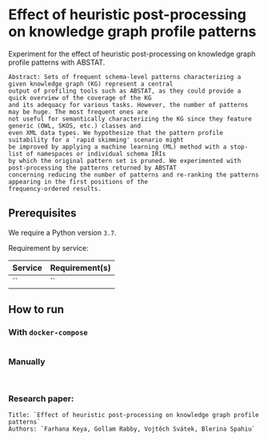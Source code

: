# Effect of heuristic post-processing on knowledge graph profile patterns

Experiment for the effect of heuristic post-processing on knowledge graph profile patterns with ABSTAT.

```commandline
Abstract: Sets of frequent schema-level patterns characterizing a given knowledge graph (KG) represent a central
output of profiling tools such as ABSTAT, as they could provide a quick overview of the coverage of the KG
and its adequacy for various tasks. However, the number of patterns may be huge. The most frequent ones are
not useful for semantically characterizing the KG since they feature generic (OWL, SKOS, etc.) classes and
even XML data types. We hypothesize that the pattern profile suitability for a `rapid skimming' scenario might
be improved by applying a machine learning (ML) method with a stop-list of namespaces or individual schema IRIs
by which the original pattern set is pruned. We experimented with post-processing the patterns returned by ABSTAT
concerning reducing the number of patterns and re-ranking the patterns appearing in the first positions of the
frequency-ordered results.

```


## Prerequisites

We require a Python version `3.7`.

Requirement by service:

| Service                    | Requirement(s)    |
|----------------------------|-------------------|
| ``          | `` |

## How to run

### With ``docker-compose``


```commandline

```

### Manually

```commandline


```


### Research paper:
```commandline
Title: `Effect of heuristic post-processing on knowledge graph profile patterns`
Authors: `Farhana Keya, Gollam Rabby, Vojtěch Svátek, Blerina Spahiu`

```
